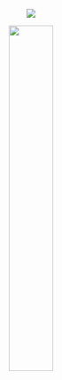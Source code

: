 
<p align="center">
    <img src="https://imgur.com/fr6Q0FG.png" />
</p>

<p align="center">
    <img src="https://imgur.com/PW46XHx.png" width="40%" />
</p>